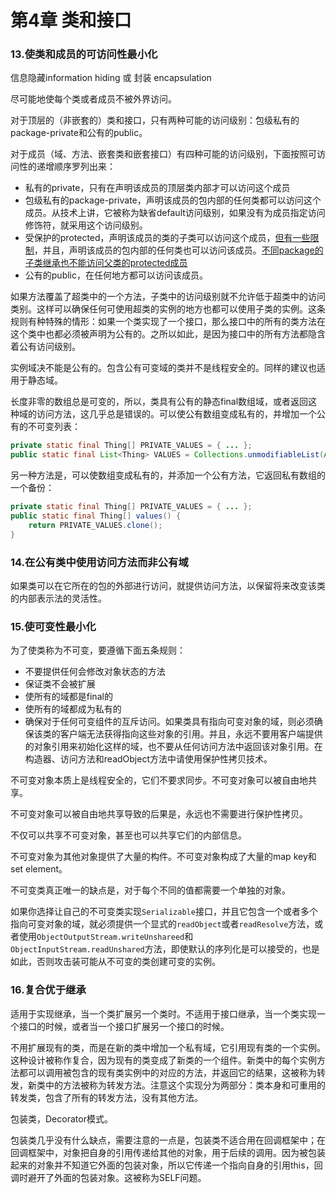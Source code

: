 # 第4章 类和接口

### 13.使类和成员的可访问性最小化

信息隐藏information hiding 或 封装 encapsulation

尽可能地使每个类或者成员不被外界访问。

对于顶层的（非嵌套的）类和接口，只有两种可能的访问级别：包级私有的package-private和公有的public。

对于成员（域、方法、嵌套类和嵌套接口）有四种可能的访问级别，下面按照可访问性的递增顺序罗列出来：

+ 私有的private，只有在声明该成员的顶层类内部才可以访问这个成员
+ 包级私有的package-private，声明该成员的包内部的任何类都可以访问这个成员。从技术上讲，它被称为缺省default访问级别，如果没有为成员指定访问修饰符，就采用这个访问级别。
+ 受保护的protected，声明该成员的类的子类可以访问这个成员，[但有一些限制](https://docs.oracle.com/javase/specs/jls/se7/html/jls-6.html)，并且，声明该成员的包内部的任何类也可以访问该成员。[不同package的子类继承也不能访问父类的protected成员](https://github.com/flyfire/YouDontKnowJava/tree/master/src/com/solarexsoft/test/testprotected)
+ 公有的public，在任何地方都可以访问该成员。

如果方法覆盖了超类中的一个方法，子类中的访问级别就不允许低于超类中的访问类别。这样可以确保任何可使用超类的实例的地方也都可以使用子类的实例。这条规则有种特殊的情形：如果一个类实现了一个接口，那么接口中的所有的类方法在这个类中也都必须被声明为公有的。之所以如此，是因为接口中的所有方法都隐含着公有访问级别。

实例域决不能是公有的。包含公有可变域的类并不是线程安全的。同样的建议也适用于静态域。

长度非零的数组总是可变的，所以，类具有公有的静态final数组域，或者返回这种域的访问方法，这几乎总是错误的。可以使公有数组变成私有的，并增加一个公有的不可变列表：

```java
private static final Thing[] PRIVATE_VALUES = { ... };
public static final List<Thing> VALUES = Collections.unmodifiableList(Arrays.asList(PRIVATE_VALUES));
```

另一种方法是，可以使数组变成私有的，并添加一个公有方法，它返回私有数组的一个备份：

```java
private static final Thing[] PRIVATE_VALUES = { ... };
public static final Thing[] values() {
    return PRIVATE_VALUES.clone();
}
```

### 14.在公有类中使用访问方法而非公有域

如果类可以在它所在的包的外部进行访问，就提供访问方法，以保留将来改变该类的内部表示法的灵活性。

### 15.使可变性最小化

为了使类称为不可变，要遵循下面五条规则：

- 不要提供任何会修改对象状态的方法
- 保证类不会被扩展
- 使所有的域都是final的
- 使所有的域都成为私有的
- 确保对于任何可变组件的互斥访问。如果类具有指向可变对象的域，则必须确保该类的客户端无法获得指向这些对象的引用。并且，永远不要用客户端提供的对象引用来初始化这样的域，也不要从任何访问方法中返回该对象引用。在构造器、访问方法和readObject方法中请使用保护性拷贝技术。

不可变对象本质上是线程安全的，它们不要求同步。不可变对象可以被自由地共享。

不可变对象可以被自由地共享导致的后果是，永远也不需要进行保护性拷贝。

不仅可以共享不可变对象，甚至也可以共享它们的内部信息。

不可变对象为其他对象提供了大量的构件。不可变对象构成了大量的map key和set element。

不可变类真正唯一的缺点是，对于每个不同的值都需要一个单独的对象。

如果你选择让自己的不可变类实现``Serializable``接口，并且它包含一个或者多个指向可变对象的域，就必须提供一个显式的``readObject``或者``readResolve``方法，或者使用``ObjectOutputStream.writeUnshareed``和``ObjectInputStream.readUnshared``方法，即使默认的序列化是可以接受的，也是如此，否则攻击装可能从不可变的类创建可变的实例。

### 16.复合优于继承

适用于实现继承，当一个类扩展另一个类时。不适用于接口继承，当一个类实现一个接口的时候，或者当一个接口扩展另一个接口的时候。

不用扩展现有的类，而是在新的类中增加一个私有域，它引用现有类的一个实例。这种设计被称作复合，因为现有的类变成了新类的一个组件。新类中的每个实例方法都可以调用被包含的现有类实例中的对应的方法，并返回它的结果，这被称为转发，新类中的方法被称为转发方法。注意这个实现分为两部分：类本身和可重用的转发类，包含了所有的转发方法，没有其他方法。

包装类，Decorator模式。

包装类几乎没有什么缺点，需要注意的一点是，包装类不适合用在回调框架中；在回调框架中，对象把自身的引用传递给其他的对象，用于后续的调用。因为被包装起来的对象并不知道它外面的包装对象，所以它传递一个指向自身的引用this，回调时避开了外面的包装对象。这被称为SELF问题。